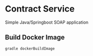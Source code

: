 # Contract Service
Simple Java/Springboot SOAP application

## Build Docker Image
```
gradle dockerBuildImage
```
